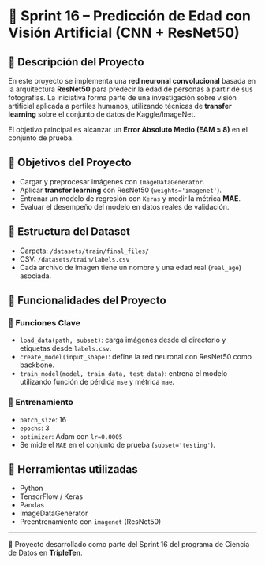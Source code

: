 # 🧠 Sprint 16 – Predicción de Edad con Visión Artificial (CNN + ResNet50)

## 📌 Descripción del Proyecto

En este proyecto se implementa una **red neuronal convolucional** basada en la arquitectura **ResNet50** para predecir la edad de personas a partir de sus fotografías. La iniciativa forma parte de una investigación sobre visión artificial aplicada a perfiles humanos, utilizando técnicas de **transfer learning** sobre el conjunto de datos de Kaggle/ImageNet.

El objetivo principal es alcanzar un **Error Absoluto Medio (EAM ≤ 8)** en el conjunto de prueba.

## 🎯 Objetivos del Proyecto

- Cargar y preprocesar imágenes con `ImageDataGenerator`.
- Aplicar **transfer learning** con ResNet50 (`weights='imagenet'`).
- Entrenar un modelo de regresión con `Keras` y medir la métrica **MAE**.
- Evaluar el desempeño del modelo en datos reales de validación.

## 📁 Estructura del Dataset

- Carpeta: `/datasets/train/final_files/`
- CSV: `/datasets/train/labels.csv`
- Cada archivo de imagen tiene un nombre y una edad real (`real_age`) asociada.

## 🧰 Funcionalidades del Proyecto

### 🧩 Funciones Clave

- `load_data(path, subset)`: carga imágenes desde el directorio y etiquetas desde `labels.csv`.
- `create_model(input_shape)`: define la red neuronal con ResNet50 como backbone.
- `train_model(model, train_data, test_data)`: entrena el modelo utilizando función de pérdida `mse` y métrica `mae`.

### 🧪 Entrenamiento

- `batch_size`: 16  
- `epochs`: 3  
- `optimizer`: Adam con `lr=0.0005`  
- Se mide el `MAE` en el conjunto de prueba (`subset='testing'`).

## 🧠 Herramientas utilizadas

- Python  
- TensorFlow / Keras  
- Pandas  
- ImageDataGenerator  
- Preentrenamiento con `imagenet` (ResNet50)  

---

📌 Proyecto desarrollado como parte del Sprint 16 del programa de Ciencia de Datos en **TripleTen**.
